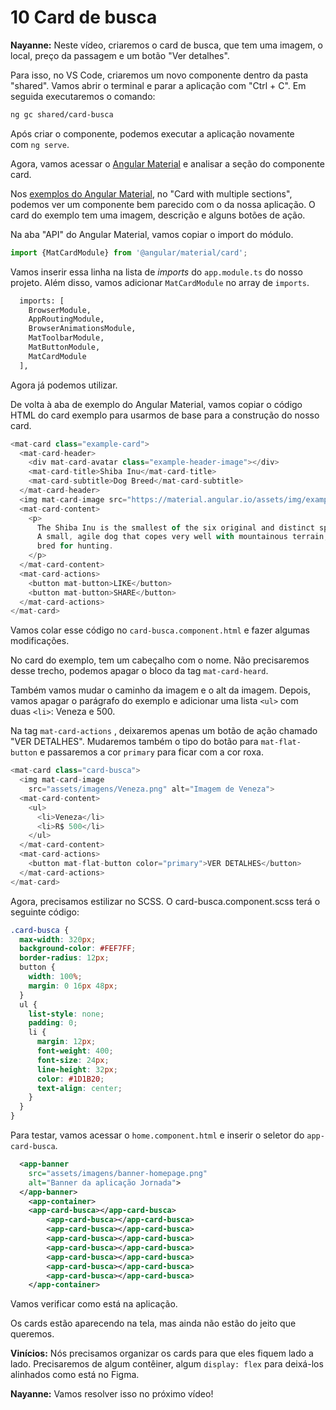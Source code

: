 # 10 Card de busca

**Nayanne:** Neste vídeo, criaremos o card de busca, que tem uma imagem, o local, preço da passagem e um botão "Ver detalhes".

Para isso, no VS Code, criaremos um novo componente dentro da pasta "shared". Vamos abrir o terminal e parar a aplicação com "Ctrl + C". Em seguida executaremos o comando:

```bash
ng gc shared/card-busca
```

Após criar o componente, podemos executar a aplicação novamente com `ng serve`.

Agora, vamos acessar o [Angular Material](https://material.angular.io/components/card/overview) e analisar a seção do componente card.

Nos [exemplos do Angular Material](https://material.angular.io/components/card/examples), no "Card with multiple sections", podemos ver um componente bem parecido com o da nossa aplicação. O card do exemplo tem uma imagem, descrição e alguns botões de ação.

Na aba "API" do Angular Material, vamos copiar o import do módulo.

```javascript
import {MatCardModule} from '@angular/material/card';
```

Vamos inserir essa linha na lista de _imports_ do `app.module.ts` do nosso projeto. Além disso, vamos adicionar `MatCardModule` no array de `imports`.

```markdown
  imports: [
    BrowserModule,
    AppRoutingModule,
    BrowserAnimationsModule,
    MatToolbarModule,
    MatButtonModule,
    MatCardModule
  ],
```

Agora já podemos utilizar.

De volta à aba de exemplo do Angular Material, vamos copiar o código HTML do card exemplo para usarmos de base para a construção do nosso card.

```javascript
<mat-card class="example-card">
  <mat-card-header>
    <div mat-card-avatar class="example-header-image"></div>
    <mat-card-title>Shiba Inu</mat-card-title>
    <mat-card-subtitle>Dog Breed</mat-card-subtitle>
  </mat-card-header>
  <img mat-card-image src="https://material.angular.io/assets/img/examples/shiba2.jpg" alt="Photo of a Shiba Inu">
  <mat-card-content>
    <p>
      The Shiba Inu is the smallest of the six original and distinct spitz breeds of dog from Japan.
      A small, agile dog that copes very well with mountainous terrain, the Shiba Inu was originally
      bred for hunting.
    </p>
  </mat-card-content>
  <mat-card-actions>
    <button mat-button>LIKE</button>
    <button mat-button>SHARE</button>
  </mat-card-actions>
</mat-card>
```

Vamos colar esse código no `card-busca.component.html` e fazer algumas modificações.

No card do exemplo, tem um cabeçalho com o nome. Não precisaremos desse trecho, podemos apagar o bloco da tag `mat-card-heard`.

Também vamos mudar o caminho da imagem e o alt da imagem. Depois, vamos apagar o parágrafo do exemplo e adicionar uma lista `<ul>` com duas `<li>`: Veneza e 500.

Na tag `mat-card-actions` , deixaremos apenas um botão de ação chamado "VER DETALHES". Mudaremos também o tipo do botão para `mat-flat-button` e passaremos a cor `primary` para ficar com a cor roxa.

```javascript
<mat-card class="card-busca">
  <img mat-card-image
    src="assets/imagens/Veneza.png" alt="Imagem de Veneza">
  <mat-card-content>
    <ul>
      <li>Veneza</li>
      <li>R$ 500</li>
    </ul>
  </mat-card-content>
  <mat-card-actions>
    <button mat-flat-button color="primary">VER DETALHES</button>
  </mat-card-actions>
</mat-card>
```

Agora, precisamos estilizar no SCSS. O card-busca.component.scss terá o seguinte código:

```css
.card-busca {
  max-width: 320px;
  background-color: #FEF7FF;
  border-radius: 12px;
  button {
    width: 100%;
    margin: 0 16px 48px;
  }
  ul {
    list-style: none;
    padding: 0;
    li {
      margin: 12px;
      font-weight: 400;
      font-size: 24px;
      line-height: 32px;
      color: #1D1B20;
      text-align: center;
    }
  }
}
```

Para testar, vamos acessar o `home.component.html` e inserir o seletor do `app-card-busca`.

```xml
  <app-banner
    src="assets/imagens/banner-homepage.png"
    alt="Banner da aplicação Jornada">
  </app-banner> 
    <app-container>
    <app-card-busca></app-card-busca>
        <app-card-busca></app-card-busca>
        <app-card-busca></app-card-busca>
        <app-card-busca></app-card-busca>
        <app-card-busca></app-card-busca>
        <app-card-busca></app-card-busca>
        <app-card-busca></app-card-busca>
        <app-card-busca></app-card-busca>
    </app-container> 
```

Vamos verificar como está na aplicação.

Os cards estão aparecendo na tela, mas ainda não estão do jeito que queremos.

**Vinícios:** Nós precisamos organizar os cards para que eles fiquem lado a lado. Precisaremos de algum contêiner, algum `display: flex` para deixá-los alinhados como está no Figma.

**Nayanne:** Vamos resolver isso no próximo vídeo!